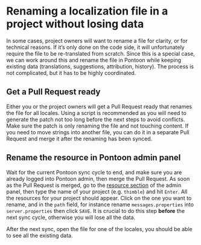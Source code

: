 # Renaming a localization file in a project without losing data

In some cases, project owners will want to rename a file for clarity, or for technical reasons. If it’s only done on the code side, it will unfortunately require the file to be re-translated from scratch. Since this is a special case, we can work around this and rename the file in Pontoon while keeping existing data (translations, suggestions, attribution, history). The process is not complicated, but it has to be highly coordinated.

## Get a Pull Request ready

Either you or the project owners will get a Pull Request ready that renames the file for all locales. Using a script is recommended as you will need to generate the patch not too long before the next steps to avoid conflicts. Make sure the patch is only renaming the file and not touching content. If you need to move strings into another file, you can do it in a separate Pull Request and merge it after the renaming has been synced.

## Rename the resource in Pontoon admin panel

Wait for the current Pontoon sync cycle to end, and make sure you are already logged into Pontoon admin, then merge the Pull Request.
As soon as the Pull Request is merged, go to the [resource section](https://pontoon.mozilla.org/a/base/resource/) of the admin panel, then type the name of your project (e.g. `thimble`) and hit `Enter`. All the resources for your project should appear. Click on the one you want to rename, and in the `path` field, for instance rename `messages.properties` into `server.properties` then click `SAVE`.
It is crucial to do this step **before** the next sync cycle, otherwise you will lose all the data.

After the next sync, open the file for one of the locales, you should be able to see all the existing data.
